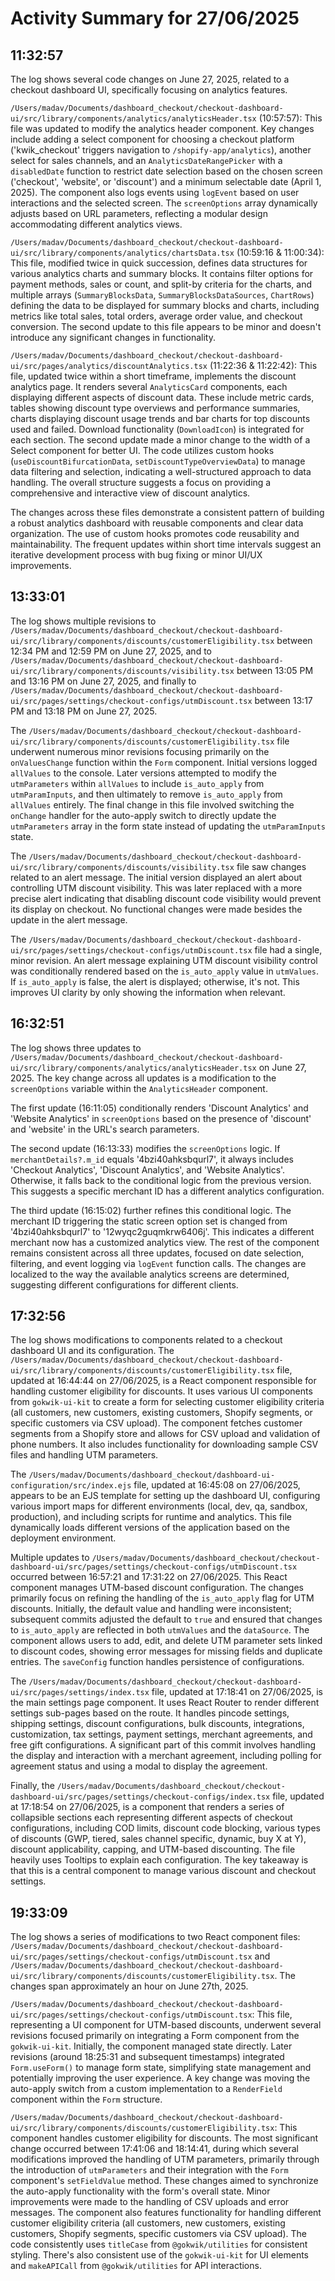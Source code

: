 # Activity Summary for 27/06/2025

## 11:32:57
The log shows several code changes on June 27, 2025, related to a checkout dashboard UI, specifically focusing on analytics features.

`/Users/madav/Documents/dashboard_checkout/checkout-dashboard-ui/src/library/components/analytics/analyticsHeader.tsx` (10:57:57): This file was updated to modify the analytics header component.  Key changes include adding a select component for choosing a checkout platform ('kwik_checkout' triggers navigation to `/shopify-app/analytics`), another select for sales channels, and an `AnalyticsDateRangePicker` with a `disabledDate` function to restrict date selection based on the chosen screen ('checkout', 'website', or 'discount') and a minimum selectable date (April 1, 2025).  The component also logs events using `logEvent` based on user interactions and the selected screen.  The `screenOptions` array dynamically adjusts based on URL parameters, reflecting a modular design accommodating different analytics views.


`/Users/madav/Documents/dashboard_checkout/checkout-dashboard-ui/src/library/components/analytics/chartsData.tsx` (10:59:16 & 11:00:34): This file, modified twice in quick succession, defines data structures for various analytics charts and summary blocks.  It contains filter options for payment methods, sales or count, and split-by criteria for the charts, and multiple arrays (`SummaryBlocksData`, `SummaryBlocksDataSources`, `ChartRows`) defining the data to be displayed for summary blocks and charts, including  metrics like total sales, total orders, average order value, and checkout conversion. The second update to this file appears to be minor and doesn't introduce any significant changes in functionality.


`/Users/madav/Documents/dashboard_checkout/checkout-dashboard-ui/src/pages/analytics/discountAnalytics.tsx` (11:22:36 & 11:22:42): This file, updated twice within a short timeframe, implements the discount analytics page. It renders several `AnalyticsCard` components, each displaying different aspects of discount data.  These include metric cards, tables showing discount type overviews and performance summaries, charts displaying discount usage trends and bar charts for top discounts used and failed.  Download functionality (`DownloadIcon`) is integrated for each section. The second update made a minor change to the width of a Select component for better UI.  The code utilizes custom hooks (`useDiscountBifurcationData`, `setDiscountTypeOverviewData`) to manage data filtering and selection, indicating a well-structured approach to data handling.  The overall structure suggests a focus on providing a comprehensive and interactive view of discount analytics.

The changes across these files demonstrate a consistent pattern of building a robust analytics dashboard with reusable components and clear data organization. The use of custom hooks promotes code reusability and maintainability.  The frequent updates within short time intervals suggest an iterative development process with bug fixing or minor UI/UX improvements.


## 13:33:01
The log shows multiple revisions to `/Users/madav/Documents/dashboard_checkout/checkout-dashboard-ui/src/library/components/discounts/customerEligibility.tsx`  between 12:34 PM and 12:59 PM on June 27, 2025, and to `/Users/madav/Documents/dashboard_checkout/checkout-dashboard-ui/src/library/components/discounts/visibility.tsx` between 13:05 PM and 13:16 PM on June 27, 2025, and finally to `/Users/madav/Documents/dashboard_checkout/checkout-dashboard-ui/src/pages/settings/checkout-configs/utmDiscount.tsx` between 13:17 PM and 13:18 PM on June 27, 2025.


The `/Users/madav/Documents/dashboard_checkout/checkout-dashboard-ui/src/library/components/discounts/customerEligibility.tsx` file underwent numerous minor revisions focusing primarily on the `onValuesChange` function within the `Form` component.  Initial versions logged `allValues` to the console. Later versions attempted to modify the `utmParameters` within `allValues` to include `is_auto_apply` from `utmParamInputs`, and then ultimately to remove `is_auto_apply` from `allValues` entirely.  The final change in this file involved switching the `onChange` handler for the auto-apply switch to directly update the `utmParameters` array in the form state instead of updating the `utmParamInputs` state.

The `/Users/madav/Documents/dashboard_checkout/checkout-dashboard-ui/src/library/components/discounts/visibility.tsx` file saw changes related to an alert message. The initial version displayed an alert about controlling UTM discount visibility. This was later replaced with a more precise alert indicating that disabling discount code visibility would prevent its display on checkout.  No functional changes were made besides the update in the alert message.


The `/Users/madav/Documents/dashboard_checkout/checkout-dashboard-ui/src/pages/settings/checkout-configs/utmDiscount.tsx` file had a single, minor revision. An alert message explaining UTM discount visibility control was conditionally rendered based on the `is_auto_apply` value in `utmValues`.  If `is_auto_apply` is false, the alert is displayed; otherwise, it's not.  This improves UI clarity by only showing the information when relevant.


## 16:32:51
The log shows three updates to `/Users/madav/Documents/dashboard_checkout/checkout-dashboard-ui/src/library/components/analytics/analyticsHeader.tsx` on June 27, 2025.  The key change across all updates is a modification to the `screenOptions` variable within the `AnalyticsHeader` component.

The first update (16:11:05) conditionally renders 'Discount Analytics' and 'Website Analytics' in `screenOptions` based on the presence of 'discount' and 'website' in the URL's search parameters.

The second update (16:13:33) modifies the `screenOptions` logic.  If `merchantDetails?.m_id` equals '4bzi40ahksbqurl7', it always includes 'Checkout Analytics', 'Discount Analytics', and 'Website Analytics'. Otherwise, it falls back to the conditional logic from the previous version.  This suggests a specific merchant ID has a different analytics configuration.

The third update (16:15:02) further refines this conditional logic.  The merchant ID triggering the static screen option set is changed from '4bzi40ahksbqurl7' to '12wyqc2guqmkrw6406j'.  This indicates a different merchant now has a customized analytics view.  The rest of the component remains consistent across all three updates, focused on date selection, filtering, and event logging via `logEvent` function calls.  The changes are localized to the way the available analytics screens are determined, suggesting different configurations for different clients.


## 17:32:56
The log shows modifications to components related to a checkout dashboard UI and its configuration.  The `/Users/madav/Documents/dashboard_checkout/checkout-dashboard-ui/src/library/components/discounts/customerEligibility.tsx` file, updated at 16:44:44 on 27/06/2025, is a React component responsible for handling customer eligibility for discounts.  It uses various UI components from `gokwik-ui-kit` to create a form for selecting customer eligibility criteria (all customers, new customers, existing customers, Shopify segments, or specific customers via CSV upload). The component fetches customer segments from a Shopify store and allows for CSV upload and validation of phone numbers. It also includes functionality for downloading sample CSV files and handling UTM parameters.

The `/Users/madav/Documents/dashboard_checkout/dashboard-ui-configuration/src/index.ejs` file, updated at 16:45:08 on 27/06/2025, appears to be an EJS template for setting up the dashboard UI, configuring various import maps for different environments (local, dev, qa, sandbox, production), and including scripts for runtime and analytics. This file dynamically loads different versions of the application based on the deployment environment.

Multiple updates to `/Users/madav/Documents/dashboard_checkout/checkout-dashboard-ui/src/pages/settings/checkout-configs/utmDiscount.tsx` occurred between 16:57:21 and 17:31:22 on 27/06/2025. This React component manages UTM-based discount configuration.  The changes primarily focus on refining the handling of the `is_auto_apply` flag for UTM discounts. Initially, the default value and handling were inconsistent; subsequent commits adjusted the default to `true` and ensured that changes to `is_auto_apply` are reflected in both `utmValues` and the `dataSource`. The component allows users to add, edit, and delete UTM parameter sets linked to discount codes, showing error messages for missing fields and duplicate entries.  The `saveConfig` function handles persistence of configurations.

The `/Users/madav/Documents/dashboard_checkout/checkout-dashboard-ui/src/pages/settings/index.tsx` file, updated at 17:18:41 on 27/06/2025, is the main settings page component. It uses React Router to render different settings sub-pages based on the route.  It handles pincode settings, shipping settings, discount configurations, bulk discounts, integrations, customization, tax settings, payment settings, merchant agreements, and free gift configurations.  A significant part of this commit involves handling the display and interaction with a merchant agreement, including polling for agreement status and using a modal to display the agreement.

Finally, the `/Users/madav/Documents/dashboard_checkout/checkout-dashboard-ui/src/pages/settings/checkout-configs/index.tsx` file, updated at 17:18:54 on 27/06/2025, is a component that renders a series of collapsible sections each representing different aspects of checkout configurations, including COD limits, discount code blocking, various types of discounts (GWP, tiered, sales channel specific, dynamic, buy X at Y), discount applicability, capping, and UTM-based discounting.  The file heavily uses Tooltips to explain each configuration.  The key takeaway is that this is a central component to manage various discount and checkout settings.


## 19:33:09
The log shows a series of modifications to two React component files: `/Users/madav/Documents/dashboard_checkout/checkout-dashboard-ui/src/pages/settings/checkout-configs/utmDiscount.tsx` and `/Users/madav/Documents/dashboard_checkout/checkout-dashboard-ui/src/library/components/discounts/customerEligibility.tsx`.  The changes span approximately an hour on June 27th, 2025.


`/Users/madav/Documents/dashboard_checkout/checkout-dashboard-ui/src/pages/settings/checkout-configs/utmDiscount.tsx`: This file, representing a UI component for UTM-based discounts, underwent several revisions focused primarily on integrating a Form component from the `gokwik-ui-kit`.  Initially, the component managed state directly.  Later revisions (around 18:25:31 and subsequent timestamps) integrated `Form.useForm()` to manage form state, simplifying state management and potentially improving the user experience.  A key change was moving the auto-apply switch from a custom implementation to a `RenderField` component within the `Form` structure.


`/Users/madav/Documents/dashboard_checkout/checkout-dashboard-ui/src/library/components/discounts/customerEligibility.tsx`:  This component handles customer eligibility for discounts.  The most significant change occurred between 17:41:06 and 18:14:41,  during which several modifications improved the handling of UTM parameters, primarily through the introduction of  `utmParameters` and their integration with the `Form` component's `setFieldValue` method.  These changes aimed to synchronize the auto-apply functionality with the form's overall state.  Minor improvements were made to the handling of  CSV uploads and error messages.  The component also features functionality for handling different customer eligibility criteria (all customers, new customers, existing customers, Shopify segments, specific customers via CSV upload).  The code consistently uses  `titleCase` from `@gokwik/utilities` for consistent styling.  There's also consistent use of the `gokwik-ui-kit` for UI elements and `makeAPICall` from `@gokwik/utilities` for API interactions.
